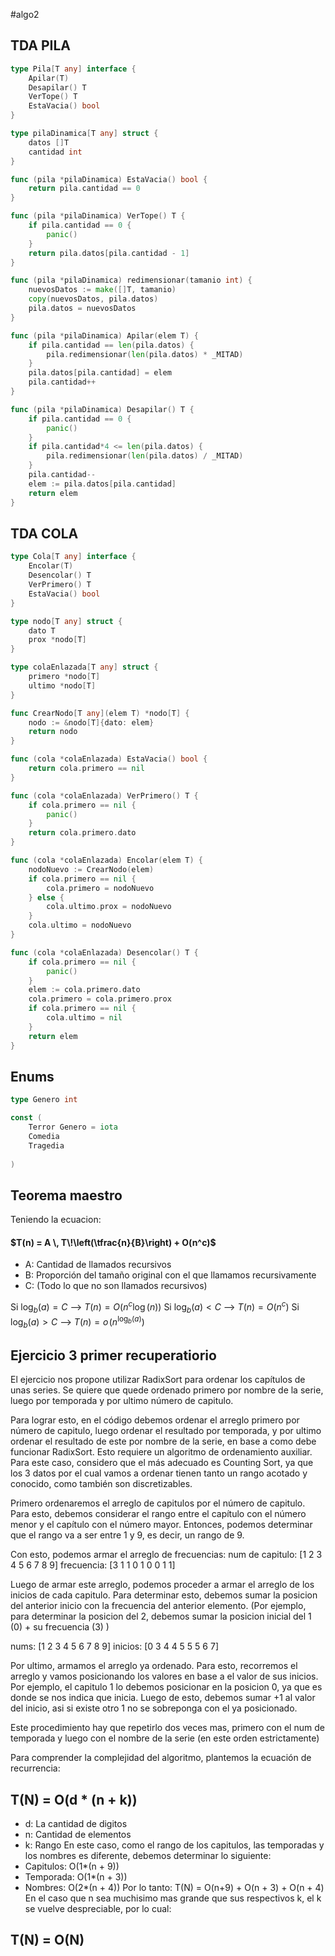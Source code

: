 #algo2 


## TDA PILA

```go
type Pila[T any] interface {
	Apilar(T)
	Desapilar() T
	VerTope() T
	EstaVacia() bool
}

type pilaDinamica[T any] struct {
	datos []T
	cantidad int
}

func (pila *pilaDinamica) EstaVacia() bool {
	return pila.cantidad == 0
}

func (pila *pilaDinamica) VerTope() T {
	if pila.cantidad == 0 {
		panic()
	}
	return pila.datos[pila.cantidad - 1]
}

func (pila *pilaDinamica) redimensionar(tamanio int) {
	nuevosDatos := make([]T, tamanio)
	copy(nuevosDatos, pila.datos)
	pila.datos = nuevosDatos
}

func (pila *pilaDinamica) Apilar(elem T) {
	if pila.cantidad == len(pila.datos) {
		pila.redimensionar(len(pila.datos) * _MITAD)
	}
	pila.datos[pila.cantidad] = elem
	pila.cantidad++
}

func (pila *pilaDinamica) Desapilar() T {
	if pila.cantidad == 0 {
		panic()
	}
	if pila.cantidad*4 <= len(pila.datos) {
		pila.redimensionar(len(pila.datos) / _MITAD)
	}
	pila.cantidad--
	elem := pila.datos[pila.cantidad]
	return elem
}
```

## TDA COLA
```go
type Cola[T any] interface {
	Encolar(T)
	Desencolar() T
	VerPrimero() T
	EstaVacia() bool
}

type nodo[T any] struct {
	dato T
	prox *nodo[T]
}

type colaEnlazada[T any] struct {
	primero *nodo[T]	
	ultimo *nodo[T]
}

func CrearNodo[T any](elem T) *nodo[T] {
	nodo := &nodo[T]{dato: elem}
	return nodo
}

func (cola *colaEnlazada) EstaVacia() bool {
	return cola.primero == nil
}

func (cola *colaEnlazada) VerPrimero() T {
	if cola.primero == nil {
		panic()	
	}
	return cola.primero.dato
}

func (cola *colaEnlazada) Encolar(elem T) {
	nodoNuevo := CrearNodo(elem)
	if cola.primero == nil {
		cola.primero = nodoNuevo
	} else {
		cola.ultimo.prox = nodoNuevo
	}
	cola.ultimo = nodoNuevo
}

func (cola *colaEnlazada) Desencolar() T {
	if cola.primero == nil {
		panic()	
	}
	elem := cola.primero.dato
	cola.primero = cola.primero.prox
	if cola.primero == nil {
		cola.ultimo = nil
	}	
	return elem
}
```
## Enums
```go
type Genero int

const (
	Terror Genero = iota
	Comedia
	Tragedia
	
)
```

## Teorema maestro

Teniendo la ecuacion:
#### $T(n) = A \, T\!\left(\tfrac{n}{B}\right) + O(n^c)$

- A: Cantidad de llamados recursivos
- B: Proporción del tamaño original con el que llamamos recursivamente
- C: (Todo lo que no son llamados recursivos)

Si $\log_b(a) = C$ -->  $T(n) =  O(n^c\log(n))$
Si $\log_b(a) < C$ -->  $T(n) =  O(n^c)$
Si $\log_b(a) > C$ -->  $T(n) =  o\!\left(n^{\log_b(a)}\right)$

## Ejercicio 3 primer recuperatiorio

El ejercicio nos propone utilizar RadixSort para ordenar los capítulos de unas series. Se quiere que quede ordenado primero por nombre de la serie, luego por temporada y por ultimo número de capitulo.

Para lograr esto, en el código debemos ordenar el arreglo primero por número de capitulo, luego ordenar el resultado por temporada, y por ultimo ordenar el resultado de este por nombre de la serie, en base a como debe funcionar RadixSort. 
Esto requiere un algoritmo de ordenamiento auxiliar. Para este caso, considero que el más adecuado es Counting Sort, ya que los 3 datos por el cual vamos a ordenar tienen tanto un rango acotado y conocido, como también son discretizables.

Primero ordenaremos el arreglo de capitulos por el número de capitulo. Para esto, debemos considerar el rango entre el capítulo con el número menor y el capítulo con el número mayor. Entonces, podemos determinar que el rango va a ser entre 1 y 9, es decir, un rango de 9.

Con esto, podemos armar el arreglo de frecuencias:
num de capitulo: [1 2 3 4 5 6 7 8 9]
frecuencia:            [3 1 1 0 1 0 0 1 1]

Luego de armar este arreglo, podemos proceder a armar el arreglo de los inicios de cada capitulo. Para determinar esto, debemos sumar la posicion del anterior inicio con la frecuencia del anterior elemento. (Por ejemplo, para determinar la posicion del 2, debemos sumar la posicion inicial del 1 (0) + su frecuencia (3) )

nums:  [1 2 3 4 5 6 7 8 9]
inicios: [0 3 4 4 5 5 5 6 7]

Por ultimo, armamos el arreglo ya ordenado. Para esto, recorremos el arreglo y vamos posicionando los valores en base a el valor de sus inicios. Por ejemplo, el capitulo 1 lo debemos posicionar en la posicion 0, ya que es donde se nos indica que inicia. Luego de esto, debemos sumar +1 al valor del inicio, asi si existe otro 1 no se sobreponga con el ya posicionado.

Este procedimiento hay que repetirlo dos veces mas, primero con el num de temporada y luego con el nombre de la serie (en este orden estrictamente)

Para comprender la complejidad del algoritmo, plantemos la ecuación de recurrencia:

## T(N) = O(d * (n + k))

- d: La cantidad de digitos
- n: Cantidad de elementos
- k: Rango
En este caso, como el rango de los capitulos, las temporadas y los nombres es diferente, debemos determinar lo siguiente:
- Capitulos: O(1*(n + 9))
- Temporada: O(1*(n + 3))
- Nombres: O(2*(n + 4))
Por lo tanto: T(N) = O(n+9) + O(n + 3) + O(n + 4)
En el caso que n sea muchisimo mas grande que sus respectivos k, el k se vuelve despreciable, por lo cual:
## T(N) = O(N)